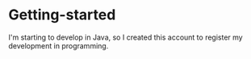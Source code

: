 # Getting-started
I'm starting to develop in Java, so I created this account to register my development in programming.
